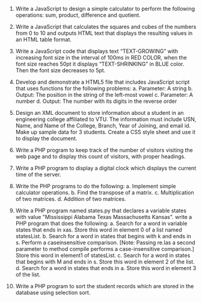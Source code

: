 1. Write a JavaScript to design a simple calculator to perform the following operations:
   sum, product, difference and quotient.

2. Write a JavaScript that calculates the squares and cubes of the numbers from 0 to 10
   and outputs HTML text that displays the resulting values in an HTML table format.

3. Write a JavaScript code that displays text “TEXT-GROWING” with increasing font
   size in the interval of 100ms in RED COLOR, when the font size reaches 50pt it
   displays “TEXT-SHRINKING” in BLUE color. Then the font size decreases to 5pt.

4. Develop and demonstrate a HTML5 file that includes JavaScript script that uses
   functions for the following problems:
   a. Parameter: A string
   b. Output: The position in the string of the left-most vowel
   c. Parameter: A number
   d. Output: The number with its digits in the reverse order

5. Design an XML document to store information about a student in an engineering
   college affiliated to VTU. The information must include USN, Name, and Name of
   the College, Branch, Year of Joining, and email id. Make up sample data for 3
   students. Create a CSS style sheet and use it to display the document.

6. Write a PHP program to keep track of the number of visitors visiting the web page
   and to display this count of visitors, with proper headings.

7. Write a PHP program to display a digital clock which displays the current time of the
   server.

8. Write the PHP programs to do the following:
   a. Implement simple calculator operations.
   b. Find the transpose of a matrix.
   c. Multiplication of two matrices.
   d. Addition of two matrices.

9. Write a PHP program named states.py that declares a variable states with value
   "Mississippi Alabama Texas Massachusetts Kansas". write a PHP program that does
   the following:
   a. Search for a word in variable states that ends in xas. Store this word in element
   0 of a list named statesList.
   b. Search for a word in states that begins with k and ends in s. Perform a caseinsensitive comparison. [Note: Passing re.Ias a second parameter to method
   compile performs a case-insensitive comparison.] Store this word in element1
   of statesList.
   c. Search for a word in states that begins with M and ends in s. Store this
   word in element 2 of the list.
   d. Search for a word in states that ends in a. Store this word in element 3 of the
   list.

10. Write a PHP program to sort the student records which are stored in the database
    using selection sort.
